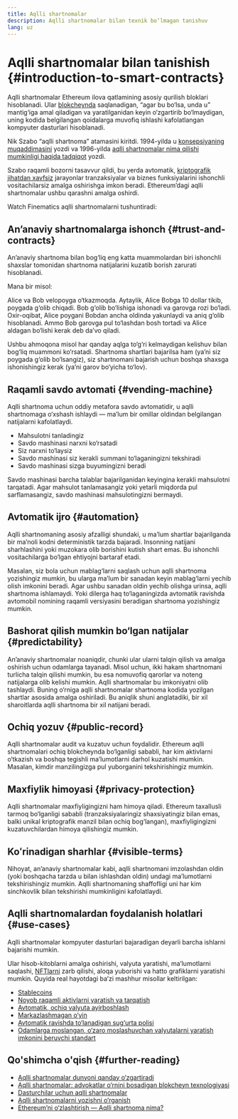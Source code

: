 ```yaml
---
title: Aqlli shartnomalar
description: Aqlli shartnomalar bilan texnik bo‘lmagan tanishuv
lang: uz
---
```


# Aqlli shartnomalar bilan tanishish {#introduction-to-smart-contracts}

Aqlli shartnomalar Ethereum ilova qatlamining asosiy qurilish bloklari hisoblanadi. Ular [blokcheynda](/glossary/#blockchain) saqlanadigan, “agar bu bo‘lsa, unda u” mantig‘iga amal qiladigan va yaratilganidan keyin o‘zgartirib bo‘lmaydigan, uning kodida belgilangan qoidalarga muvofiq ishlashi kafolatlangan kompyuter dasturlari hisoblanadi.

Nik Szabo “aqlli shartnoma” atamasini kiritdi. 1994-yilda u [konsepsiyaning muqaddimasini](https://www.fon.hum.uva.nl/rob/Courses/InformationInSpeech/CDROM/Literature/LOTwinterschool2006/szabo.best.vwh.net/smart.contracts.html) yozdi va 1996-yilda [aqlli shartnomalar nima qilishi mumkinligi haqida tadqiqot](https://www.fon.hum.uva.nl/rob/Courses/InformationInSpeech/CDROM/Literature/LOTwinterschool2006/szabo.best.vwh.net/smart_contracts_2.html) yozdi.

Szabo raqamli bozorni tasavvur qildi, bu yerda avtomatik, [kriptografik jihatdan xavfsiz](/glossary/#cryptography) jarayonlar tranzaksiyalar va biznes funksiyalarini ishonchli vositachilarsiz amalga oshirishga imkon beradi. Ethereum’dagi aqlli shartnomalar ushbu qarashni amalga oshirdi.

Watch Finematics aqlli shartnomalarni tushuntiradi:

<YouTube id="pWGLtjG-F5c" />

## An’anaviy shartnomalarga ishonch {#trust-and-contracts}

An’anaviy shartnoma bilan bog‘liq eng katta muammolardan biri ishonchli shaxslar tomonidan shartnoma natijalarini kuzatib borish zarurati hisoblanadi.

Mana bir misol:

Alice va Bob velopoyga o‘tkazmoqda. Aytaylik, Alice Bobga 10 dollar tikib, poygada g‘olib chiqadi. Bob g‘olib bo‘lishiga ishonadi va garovga rozi bo‘ladi. Oxir-oqibat, Alice poygani Bobdan ancha oldinda yakunlaydi va aniq g‘olib hisoblanadi. Ammo Bob garovga pul to‘lashdan bosh tortadi va Alice aldagan bo‘lishi kerak deb da’vo qiladi.

Ushbu ahmoqona misol har qanday aqlga to‘g‘ri kelmaydigan kelishuv bilan bog‘liq muammoni ko‘rsatadi. Shartnoma shartlari bajarilsa ham (ya’ni siz poygada g‘olib bo‘lsangiz), siz shartnomani bajarish uchun boshqa shaxsga ishonishingiz kerak (ya’ni garov bo‘yicha to‘lov).

## Raqamli savdo avtomati {#vending-machine}

Aqlli shartnoma uchun oddiy metafora savdo avtomatidir, u aqlli shartnomaga o‘xshash ishlaydi — ma’lum bir omillar oldindan belgilangan natijalarni kafolatlaydi.

- Mahsulotni tanladingiz
- Savdo mashinasi narxni ko‘rsatadi
- Siz narxni to‘laysiz
- Savdo mashinasi siz kerakli summani to‘laganingizni tekshiradi
- Savdo mashinasi sizga buyumingizni beradi

Savdo mashinasi barcha talablar bajarilganidan keyingina kerakli mahsulotni tarqatadi. Agar mahsulot tanlamasangiz yoki yetarli miqdorda pul sarflamasangiz, savdo mashinasi mahsulotingizni bermaydi.

## Avtomatik ijro {#automation}

Aqlli shartnomaning asosiy afzalligi shundaki, u ma’lum shartlar bajarilganda bir ma’noli kodni deterministik tarzda bajaradi. Insonning natijani sharhlashini yoki muzokara olib borishini kutish shart emas. Bu ishonchli vositachilarga bo‘lgan ehtiyojni bartaraf etadi.

Masalan, siz bola uchun mablag‘larni saqlash uchun aqlli shartnoma yozishingiz mumkin, bu ularga ma’lum bir sanadan keyin mablag‘larni yechib olish imkonini beradi. Agar ushbu sanadan oldin yechib olishga urinsa, aqlli shartnoma ishlamaydi. Yoki dilerga haq to‘laganingizda avtomatik ravishda avtomobil nomining raqamli versiyasini beradigan shartnoma yozishingiz mumkin.

## Bashorat qilish mumkin bo‘lgan natijalar {#predictability}

An’anaviy shartnomalar noaniqdir, chunki ular ularni talqin qilish va amalga oshirish uchun odamlarga tayanadi. Misol uchun, ikki hakam shartnomani turlicha talqin qilishi mumkin, bu esa nomuvofiq qarorlar va noteng natijalarga olib kelishi mumkin. Aqlli shartnomalar bu imkoniyatni olib tashlaydi. Buning o‘rniga aqlli shartnomalar shartnoma kodida yozilgan shartlar asosida amalga oshiriladi. Bu aniqlik shuni anglatadiki, bir xil sharoitlarda aqlli shartnoma bir xil natijani beradi.

## Ochiq yozuv {#public-record}

Aqlli shartnomalar audit va kuzatuv uchun foydalidir. Ethereum aqlli shartnomalari ochiq blokcheynda bo‘lganligi sababli, har kim aktivlarni o‘tkazish va boshqa tegishli ma’lumotlarni darhol kuzatishi mumkin. Masalan, kimdir manzilingizga pul yuborganini tekshirishingiz mumkin.

## Maxfiylik himoyasi {#privacy-protection}

Aqlli shartnomalar maxfiyligingizni ham himoya qiladi. Ethereum taxallusli tarmoq bo‘lganligi sababli (tranzaksiyalaringiz shaxsiyatingiz bilan emas, balki unikal kriptografik manzil bilan ochiq bog‘langan), maxfiyligingizni kuzatuvchilardan himoya qilishingiz mumkin.

## Koʻrinadigan sharhlar {#visible-terms}

Nihoyat, an’anaviy shartnomalar kabi, aqlli shartnomani imzolashdan oldin (yoki boshqacha tarzda u bilan ishlashdan oldin) undagi ma’lumotlarni tekshirishingiz mumkin. Aqlli shartnomaning shaffofligi uni har kim sinchkovlik bilan tekshirishi mumkinligini kafolatlaydi.

## Aqlli shartnomalardan foydalanish holatlari {#use-cases}

Aqlli shartnomalar kompyuter dasturlari bajaradigan deyarli barcha ishlarni bajarishi mumkin.

Ular hisob-kitoblarni amalga oshirishi, valyuta yaratishi, ma’lumotlarni saqlashi, [NFTlarni](/glossary/#nft) zarb qilishi, aloqa yuborishi va hatto grafiklarni yaratishi mumkin. Quyida real hayotdagi ba’zi mashhur misollar keltirilgan:

- [Stablecoins](/stablecoins/)
- [Noyob raqamli aktivlarni yaratish va tarqatish](/nft/)
- [Avtomatik, ochiq valyuta ayirboshlash](/get-eth/#dex)
- [Markazlashmagan o‘yin](/dapps/?category=gaming#explore)
- [Avtomatik ravishda to‘lanadigan sug‘urta polisi](https://etherisc.com/)
- [Odamlarga moslangan, o‘zaro moslashuvchan valyutalarni yaratish imkonini beruvchi standart](/developers/docs/standards/tokens/)

## Qo'shimcha o'qish {#further-reading}

- [Aqlli shartnomalar dunyoni qanday o‘zgartiradi](https://www.youtube.com/watch?v=pA6CGuXEKtQ)
- [Aqlli shartnomalar: advokatlar o‘rnini bosadigan blokcheyn texnologiyasi](https://blockgeeks.com/guides/smart-contracts/)
- [Dasturchilar uchun aqlli shartnomalar](/developers/docs/smart-contracts/)
- [Aqlli shartnomalarni yozishni o‘rganish](/developers/learning-tools/)
- [Ethereumʼni o‘zlashtirish — Aqlli shartnoma nima?](https://github.com/ethereumbook/ethereumbook/blob/develop/07smart-contracts-solidity.asciidoc#what-is-a-smart-contract)
